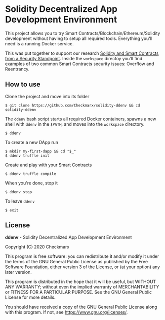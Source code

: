 Solidity Decentralized App Development Environment
==================================================

This project allows you to try Smart Contracts/Blockchain/Ethereum/Solidity
development without having to setup all required tools. Everything you'll need
is a running Docker service.

This was put together to support our research [Solidity and Smart Contracts from
a Security Standpoint][1]. Inside the `workspace` directoy you'll find examples
of two common Smart Contracts security issues: Overflow and Reentrancy.

## How to use

Clone the project and move into its folder

```
$ git clone https://github.com/Checkmarx/solidity-ddenv && cd solidity-ddenv
```

The `ddenv` bash script starts all required Docker containers, spawns a new
shell with `ddenv` in the `$PATH`, and moves into the `workspace` directory.

```
$ ddenv
```

To create a new DApp run

```
$ mkdir my-first-dapp && cd "$_"
$ ddenv truffle init
```

Create and play with your Smart Contracts

```
$ ddenv truffle compile 
```

When you're done, stop it

```
$ ddenv stop
```

To leave `ddenv`

```
$ exit
```

## License

**ddenv** - Solidity Decentralized App Development Environment

Copyright (C) 2020 Checkmarx

This program is free software: you can redistribute it and/or modify it under
the terms of the GNU General Public License as published by the Free Software
Foundation, either version 3 of the License, or (at your option) any later
version.

This program is distributed in the hope that it will be useful, but WITHOUT ANY
WARRANTY; without even the implied warranty of MERCHANTABILITY or FITNESS FOR A
PARTICULAR PURPOSE. See the GNU General Public License for more details.

You should have received a copy of the GNU General Public License along with
this program. If not, see https://www.gnu.org/licenses/.

[1]: https://www.checkmarx.com/blog/checkmarx-research-solidity-and-smart-contracts-from-a-security-standpoint
